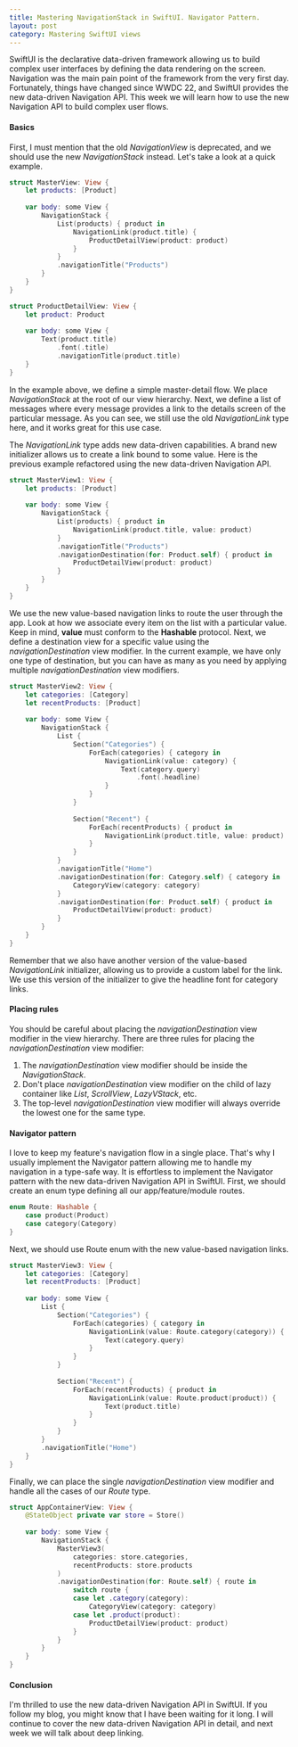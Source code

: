 ```yaml
---
title: Mastering NavigationStack in SwiftUI. Navigator Pattern.
layout: post
category: Mastering SwiftUI views
---
```


SwiftUI is the declarative data-driven framework allowing us to build complex user interfaces by defining the data rendering on the screen. Navigation was the main pain point of the framework from the very first day. Fortunately, things have changed since WWDC 22, and SwiftUI provides the new data-driven Navigation API. This week we will learn how to use the new Navigation API to build complex user flows.

#### Basics
First, I must mention that the old *NavigationView* is deprecated, and we should use the new *NavigationStack* instead. Let's take a look at a quick example.

```swift
struct MasterView: View {
    let products: [Product]
    
    var body: some View {
        NavigationStack {
            List(products) { product in
                NavigationLink(product.title) {
                    ProductDetailView(product: product)
                }
            }
            .navigationTitle("Products")
        }
    }
}

struct ProductDetailView: View {
    let product: Product
    
    var body: some View {
        Text(product.title)
            .font(.title)
            .navigationTitle(product.title)
    }
}
```

In the example above, we define a simple master-detail flow. We place *NavigationStack* at the root of our view hierarchy. Next, we define a list of messages where every message provides a link to the details screen of the particular message. As you can see, we still use the old *NavigationLink* type here, and it works great for this use case.

The *NavigationLink* type adds new data-driven capabilities. A brand new initializer allows us to create a link bound to some value. Here is the previous example refactored using the new data-driven Navigation API.

```swift
struct MasterView1: View {
    let products: [Product]
    
    var body: some View {
        NavigationStack {
            List(products) { product in
                NavigationLink(product.title, value: product)
            }
            .navigationTitle("Products")
            .navigationDestination(for: Product.self) { product in
                ProductDetailView(product: product)
            }
        }
    }
}
```

We use the new value-based navigation links to route the user through the app. Look at how we associate every item on the list with a particular value. Keep in mind, **value** must conform to the **Hashable** protocol. Next, we define a destination view for a specific value using the *navigationDestination* view modifier. In the current example, we have only one type of destination, but you can have as many as you need by applying multiple *navigationDestination* view modifiers.

```swift
struct MasterView2: View {
    let categories: [Category]
    let recentProducts: [Product]
    
    var body: some View {
        NavigationStack {
            List {
                Section("Categories") {
                    ForEach(categories) { category in
                        NavigationLink(value: category) {
                            Text(category.query)
                                .font(.headline)
                        }
                    }
                }
                
                Section("Recent") {
                    ForEach(recentProducts) { product in
                        NavigationLink(product.title, value: product)
                    }
                }
            }
            .navigationTitle("Home")
            .navigationDestination(for: Category.self) { category in
                CategoryView(category: category)
            }
            .navigationDestination(for: Product.self) { product in
                ProductDetailView(product: product)
            }
        }
    }
}
```

Remember that we also have another version of the value-based *NavigationLink* initializer, allowing us to provide a custom label for the link. We use this version of the initializer to give the headline font for category links.

#### Placing rules
You should be careful about placing the *navigationDestination* view modifier in the view hierarchy. There are three rules for placing the *navigationDestination* view modifier:

1. The *navigationDestination* view modifier should be inside the *NavigationStack*.
2. Don't place *navigationDestination* view modifier on the child of lazy container like *List*, *ScrollView*, *LazyVStack*, etc.
3. The top-level *navigationDestination* view modifier will always override the lowest one for the same type.

#### Navigator pattern
I love to keep my feature's navigation flow in a single place. That's why I usually implement the Navigator pattern allowing me to handle my navigation in a type-safe way. It is effortless to implement the Navigator pattern with the new data-driven Navigation API in SwiftUI. First, we should create an enum type defining all our app/feature/module routes.

```swift
enum Route: Hashable {
    case product(Product)
    case category(Category)
}
```

Next, we should use Route enum with the new value-based navigation links.

```swift
struct MasterView3: View {
    let categories: [Category]
    let recentProducts: [Product]
    
    var body: some View {
        List {
            Section("Categories") {
                ForEach(categories) { category in
                    NavigationLink(value: Route.category(category)) {
                        Text(category.query)
                    }
                }
            }
            
            Section("Recent") {
                ForEach(recentProducts) { product in
                    NavigationLink(value: Route.product(product)) {
                        Text(product.title)
                    }
                }
            }
        }
        .navigationTitle("Home")
    }
}
```

Finally, we can place the single *navigationDestination* view modifier and handle all the cases of our *Route* type.

```swift
struct AppContainerView: View {
    @StateObject private var store = Store()
    
    var body: some View {
        NavigationStack {
            MasterView3(
                categories: store.categories,
                recentProducts: store.products
            )
            .navigationDestination(for: Route.self) { route in
                switch route {
                case let .category(category):
                    CategoryView(category: category)
                case let .product(product):
                    ProductDetailView(product: product)
                }
            }
        }
    }
}
```

#### Conclusion
I'm thrilled to use the new data-driven Navigation API in SwiftUI. If you follow my blog, you might know that I have been waiting for it long. I will continue to cover the new data-driven Navigation API in detail, and next week we will talk about deep linking.
